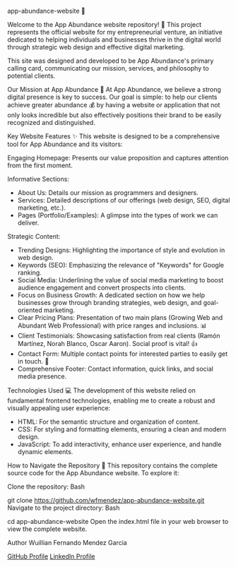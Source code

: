 app-abundance-website 🚀

Welcome to the App Abundance website repository! 👋 This project represents the official website for my entrepreneurial venture, an initiative dedicated to helping individuals and businesses thrive in the digital world through strategic web design and effective digital marketing.

This site was designed and developed to be App Abundance's primary calling card, communicating our mission, services, and philosophy to potential clients.

Our Mission at App Abundance 🎯
At App Abundance, we believe a strong digital presence is key to success. Our goal is simple: to help our clients achieve greater abundance 💰 by having a website or application that not only looks incredible but also effectively positions their brand to be easily recognized and distinguished.

Key Website Features ✨
This website is designed to be a comprehensive tool for App Abundance and its visitors:

Engaging Homepage: Presents our value proposition and captures attention from the first moment.

Informative Sections:
- About Us: Details our mission as programmers and designers.
- Services: Detailed descriptions of our offerings (web design, SEO, digital marketing, etc.).
- Pages (Portfolio/Examples): A glimpse into the types of work we can deliver.

Strategic Content:
- Trending Designs: Highlighting the importance of style and evolution in web design.
- Keywords (SEO): Emphasizing the relevance of "Keywords" for Google ranking.
- Social Media: Underlining the value of social media marketing to boost audience engagement and convert prospects into clients.
- Focus on Business Growth: A dedicated section on how we help businesses grow through branding strategies, web design, and goal-oriented marketing.
- Clear Pricing Plans: Presentation of two main plans (Growing Web and Abundant Web Professional) with price ranges and inclusions. 📊
- Client Testimonials: Showcasing satisfaction from real clients (Ramón Martínez, Norah Blanco, Oscar Aaron). Social proof is vital! 👍
- Contact Form: Multiple contact points for interested parties to easily get in touch. 📧
- Comprehensive Footer: Contact information, quick links, and social media presence.

Technologies Used 💻
The development of this website relied on fundamental frontend technologies, enabling me to create a robust and visually appealing user experience:

- HTML: For the semantic structure and organization of content.
- CSS: For styling and formatting elements, ensuring a clean and modern design.
- JavaScript: To add interactivity, enhance user experience, and handle dynamic elements.

How to Navigate the Repository 🧭
This repository contains the complete source code for the App Abundance website. To explore it:

Clone the repository:
Bash

git clone https://github.com/wfmendez/app-abundance-website.git
Navigate to the project directory:
Bash

cd app-abundance-website
Open the index.html file in your web browser to view the complete website.

Author
Wuillian Fernando Mendez Garcia

[GitHub Profile](https://github.com/wfmendez)
[LinkedIn Profile](https://www.linkedin.com/in/wf-mendez/)
